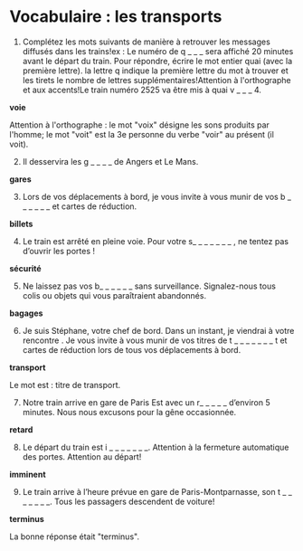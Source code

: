 #  Vocabulaire : les transports

1. Complétez les mots suivants de manière à retrouver les messages diffusés dans les trains!ex : Le numéro de q _ _ _ sera affiché 20 minutes avant le départ du train. Pour répondre, écrire le mot entier quai (avec la première lettre). la lettre q indique la première lettre du mot à trouver et les tirets le nombre de lettres supplémentaires!Attention à l'orthographe et aux accents!Le train numéro 2525 va être mis à  quai v _ _ _ 4.


**voie**

Attention à l'orthographe : le mot "voix" désigne les sons produits par l'homme; le mot "voit" est la 3e personne du verbe "voir" au présent (il voit).

2. Il desservira les g _ _ _ _ de Angers et Le Mans.


**gares**

3.  Lors de vos déplacements à bord, je vous invite à vous munir de vos b _ _ _ _ _ _ et cartes de réduction.


**billets**

4. Le train est arrêté en pleine voie. Pour votre s_ _ _ _ _ _ _ , ne tentez pas d’ouvrir les portes !

**sécurité**


5.  Ne laissez pas vos b_ _ _ _ _ _ sans surveillance. Signalez-nous tous colis ou objets qui vous paraîtraient abandonnés.


**bagages**

6. Je suis Stéphane, votre chef de bord. Dans un instant, je viendrai à votre rencontre . Je vous invite  à vous munir de vos titres de t  _ _ _  _  _ _ _ t et cartes de réduction lors de tous vos déplacements à bord.


**transport**


Le mot est : titre de transport.



7. Notre train arrive en gare de Paris Est avec un r_ _ _ _ _  d’environ 5 minutes. Nous nous excusons pour la gêne occasionnée.


**retard**

8. Le départ du train est i _ _ _ _ _ _ _. Attention à la fermeture automatique des portes. Attention au départ!


**imminent**

9. Le train arrive à l’heure prévue en gare de Paris-Montparnasse, 
son t _ _ _ _ _ _ _. Tous les passagers descendent de voiture!

**terminus**

La bonne réponse était "terminus".
